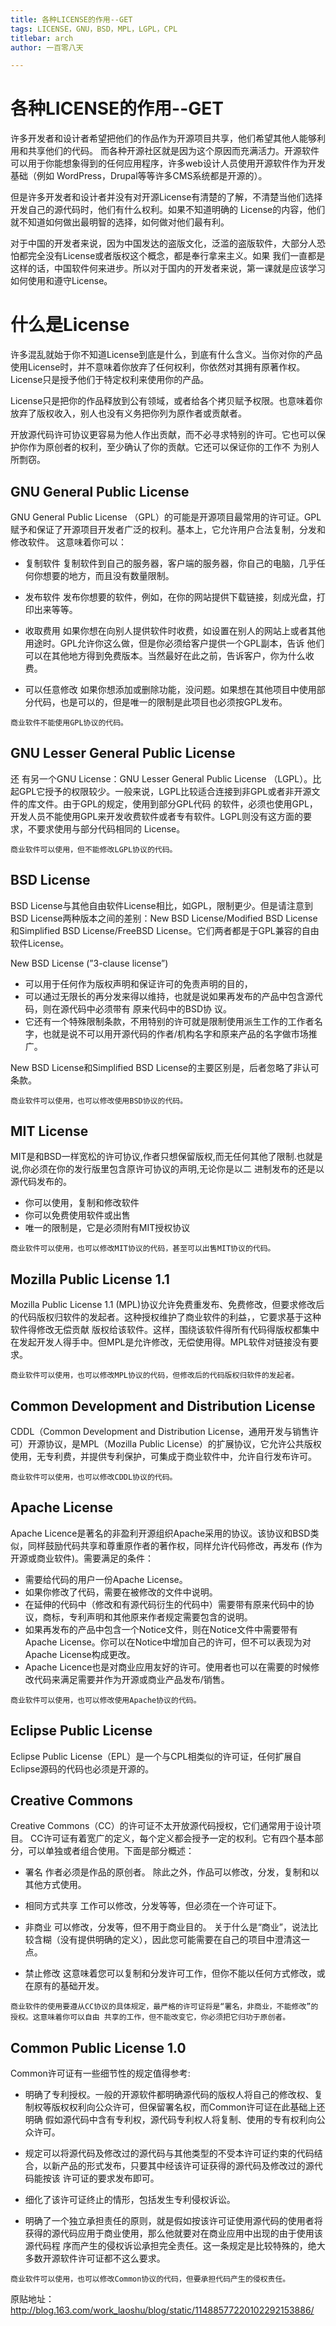 ```yaml
---
title: 各种LICENSE的作用--GET
tags: LICENSE，GNU，BSD，MPL，LGPL，CPL
titlebar: arch
author: 一百零八天

---
```


# 各种LICENSE的作用--GET

许多开发者和设计者希望把他们的作品作为开源项目共享，他们希望其他人能够利用和共享他们的代码。 而各种开源社区就是因为这个原因而充满活力。开源软件可以用于你能想象得到的任何应用程序，许多web设计人员使用开源软件作为开发基础（例如 WordPress，Drupal等等许多CMS系统都是开源的）。

但是许多开发者和设计者并没有对开源License有清楚的了解，不清楚当他们选择开发自己的源代码时，他们有什么权利。如果不知道明确的 License的内容，他们就不知道如何做出最明智的选择，如何做对他们最有利。

对于中国的开发者来说，因为中国发达的盗版文化，泛滥的盗版软件，大部分人恐怕都完全没有License或者版权这个概念，都是奉行拿来主义。如果 我们一直都是这样的话，中国软件何来进步。所以对于国内的开发者来说，第一课就是应该学习如何使用和遵守License。

# 什么是License
许多混乱就始于你不知道License到底是什么，到底有什么含义。当你对你的产品使用License时，并不意味着你放弃了任何权利，你依然对其拥有原著作权。License只是授予他们于特定权利来使用你的产品。

License只是把你的作品释放到公有领域，或者给各个拷贝赋予权限。也意味着你放弃了版权收入，别人也没有义务把你列为原作者或贡献者。

开放源代码许可协议更容易为他人作出贡献，而不必寻求特别的许可。它也可以保护你作为原创者的权利，至少确认了你的贡献。它还可以保证你的工作不 为别人所剽窃。

 

## GNU General Public License
GNU General Public License （GPL）的可能是开源项目最常用的许可证。GPL赋予和保证了开源项目开发者广泛的权利。基本上，它允许用户合法复制，分发和修改软件。 这意味着你可以：

- 复制软件
复制软件到自己的服务器，客户端的服务器，你自己的电脑，几乎任何你想要的地方，而且没有数量限制。

- 发布软件
发布你想要的软件，例如，在你的网站提供下载链接，刻成光盘，打印出来等等。

- 收取费用
如果你想在向别人提供软件时收费，如设置在别人的网站上或者其他用途时。GPL允许你这么做，但是你必须给客户提供一个GPL副本，告诉 他们可以在其他地方得到免费版本。当然最好在此之前，告诉客户，你为什么收费。

- 可以任意修改
如果你想添加或删除功能，没问题。如果想在其他项目中使用部分代码，也是可以的，但是唯一的限制是此项目也必须按GPL发布。

`商业软件不能使用GPL协议的代码。`

 

## GNU Lesser General Public License
还 有另一个GNU License：GNU Lesser General Public License （LGPL）。比起GPL它授予的权限较少。一般来说，LGPL比较适合连接到非GPL或者非开源文件的库文件。由于GPL的规定，使用到部分GPL代码 的软件，必须也使用GPL，开发人员不能使用GPL来开发收费软件或者专有软件。LGPL则没有这方面的要求，不要求使用与部分代码相同的 License。

`商业软件可以使用，但不能修改LGPL协议的代码。`


## BSD License
BSD License与其他自由软件License相比，如GPL，限制更少。但是请注意到BSD License两种版本之间的差别：New BSD License/Modified BSD License 和Simplified BSD License/FreeBSD License。它们两者都是于GPL兼容的自由软件License。

New BSD License (”3-clause license”) 
- 可以用于任何作为版权声明和保证许可的免责声明的目的，
- 可以通过无限长的再分发来得以维持，也就是说如果再发布的产品中包含源代码，则在源代码中必须带有 原来代码中的BSD协 议。
- 它还有一个特殊限制条款，不用特别的许可就是限制使用派生工作的工作者名字，也就是说不可以用开源代码的作者/机构名字和原来产品的名字做市场推广。

New BSD License和Simplified BSD License的主要区别是，后者忽略了非认可条款。

`商业软件可以使用，也可以修改使用BSD协议的代码。`

## MIT License
MIT是和BSD一样宽松的许可协议,作者只想保留版权,而无任何其他了限制.也就是说,你必须在你的发行版里包含原许可协议的声明,无论你是以二 进制发布的还是以源代码发布的。

- 你可以使用，复制和修改软件
- 你可以免费使用软件或出售
- 唯一的限制是，它是必须附有MIT授权协议

`商业软件可以使用，也可以修改MIT协议的代码，甚至可以出售MIT协议的代码。`

## Mozilla Public License 1.1
Mozilla Public License 1.1 (MPL)协议允许免费重发布、免费修改，但要求修改后的代码版权归软件的发起者。这种授权维护了商业软件的利益，，它要求基于这种软件得修改无偿贡献 版权给该软件。这样，围绕该软件得所有代码得版权都集中在发起开发人得手中。但MPL是允许修改，无偿使用得。MPL软件对链接没有要求。

`商业软件可以使用，也可以修改MPL协议的代码，但修改后的代码版权归软件的发起者。`

## Common Development and Distribution License
CDDL（Common Development and Distribution License，通用开发与销售许可）开源协议，是MPL（Mozilla Public License）的扩展协议，它允许公共版权使用，无专利费，并提供专利保护，可集成于商业软件中，允许自行发布许可。


`商业软件可以使用，也可以修改CDDL协议的代码。`

## Apache License
Apache Licence是著名的非盈利开源组织Apache采用的协议。该协议和BSD类似，同样鼓励代码共享和尊重原作者的著作权，同样允许代码修改，再发布 (作为开源或商业软件)。需要满足的条件：

- 需要给代码的用户一份Apache License。
- 如果你修改了代码，需要在被修改的文件中说明。
- 在延伸的代码中（修改和有源代码衍生的代码中）需要带有原来代码中的协议，商标，专利声明和其他原来作者规定需要包含的说明。
- 如果再发布的产品中包含一个Notice文件，则在Notice文件中需要带有Apache License。你可以在Notice中增加自己的许可，但不可以表现为对Apache License构成更改。
- Apache Licence也是对商业应用友好的许可。使用者也可以在需要的时候修改代码来满足需要并作为开源或商业产品发布/销售。

 

`商业软件可以使用，也可以修改使用Apache协议的代码。`

## Eclipse Public License
Eclipse Public License（EPL）是一个与CPL相类似的许可证，任何扩展自Eclipse源码的代码也必须是开源的。

 
## Creative Commons
Creative Commons（CC）的许可证不太开放源代码授权，它们通常用于设计项目。 CC许可证有着宽广的定义，每个定义都会授予一定的权利。它有四个基本部分，可以单独或者组合使用。下面是部分概述：

- 署名
作者必须是作品的原创者。 除此之外，作品可以修改，分发，复制和以其他方式使用。

- 相同方式共享
工作可以修改，分发等等，但必须在一个许可证下。

- 非商业
可以修改，分发等，但不用于商业目的。 关于什么是“商业”，说法比较含糊（没有提供明确的定义），因此您可能需要在自己的项目中澄清这一点。

- 禁止修改
这意味着您可以复制和分发许可工作，但你不能以任何方式修改，或在原有的基础开发。

`商业软件的使用要遵从CC协议的具体规定，最严格的许可证将是“署名，非商业，不能修改”的授权。这意味着你可以自由 共享的工作，但不能改变它，你必须把它归功于原创者。`

 ## Common Public License 1.0

Common许可证有一些细节性的规定值得参考:

- 明确了专利授权。一般的开源软件都明确源代码的版权人将自己的修改权、复制权等版权权利向公众许可，但保留署名权，而Common许可证在此基础上还明确 假如源代码中含有专利权，源代码专利权人将复制、使用的专有权利向公众许可。

- 规定可以将源代码及修改过的源代码与其他类型的不受本许可证约束的代码结合，以新产品的形式发布，只要其中经该许可证获得的源代码及修改过的源代码能按该 许可证的要求发布即可。

- 细化了该许可证终止的情形，包括发生专利侵权诉讼。
- 明确了一个独立承担责任的原则，就是假如按该许可证使用源代码的使用者将获得的源代码应用于商业使用，那么他就要对在商业应用中出现的由于使用该源代码程 序而产生的侵权诉讼承担完全责任。这一条规定是比较特殊的，绝大多数开源软件许可证都不这么要求。

`商业软件可以使用，也可以修改Common协议的代码，但要承担代码产生的侵权责任。`


原贴地址：http://blog.163.com/work_laoshu/blog/static/11488577220102292153886/

